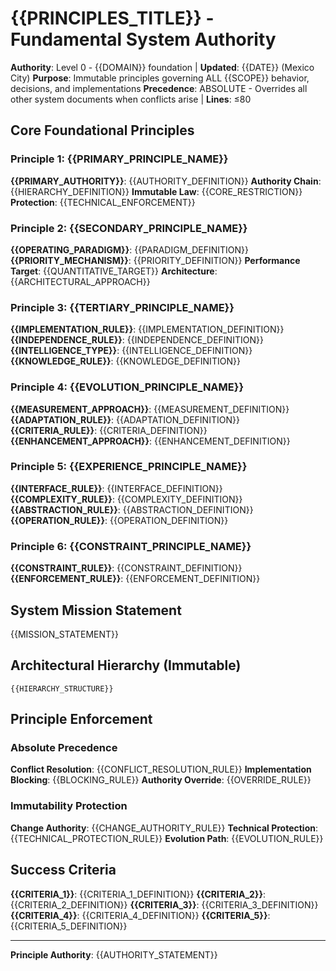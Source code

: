 # {{PRINCIPLES_TITLE}} - Fundamental System Authority

**Authority**: Level 0 - {{DOMAIN}} foundation | **Updated**: {{DATE}} (Mexico City)
**Purpose**: Immutable principles governing ALL {{SCOPE}} behavior, decisions, and implementations
**Precedence**: ABSOLUTE - Overrides all other system documents when conflicts arise | **Lines**: ≤80

## Core Foundational Principles

### Principle 1: {{PRIMARY_PRINCIPLE_NAME}}
**{{PRIMARY_AUTHORITY}}**: {{AUTHORITY_DEFINITION}}
**Authority Chain**: {{HIERARCHY_DEFINITION}}
**Immutable Law**: {{CORE_RESTRICTION}}
**Protection**: {{TECHNICAL_ENFORCEMENT}}

### Principle 2: {{SECONDARY_PRINCIPLE_NAME}}
**{{OPERATING_PARADIGM}}**: {{PARADIGM_DEFINITION}}
**{{PRIORITY_MECHANISM}}**: {{PRIORITY_DEFINITION}}
**Performance Target**: {{QUANTITATIVE_TARGET}}
**Architecture**: {{ARCHITECTURAL_APPROACH}}

### Principle 3: {{TERTIARY_PRINCIPLE_NAME}}
**{{IMPLEMENTATION_RULE}}**: {{IMPLEMENTATION_DEFINITION}}
**{{INDEPENDENCE_RULE}}**: {{INDEPENDENCE_DEFINITION}}
**{{INTELLIGENCE_TYPE}}**: {{INTELLIGENCE_DEFINITION}}
**{{KNOWLEDGE_RULE}}**: {{KNOWLEDGE_DEFINITION}}

### Principle 4: {{EVOLUTION_PRINCIPLE_NAME}}
**{{MEASUREMENT_APPROACH}}**: {{MEASUREMENT_DEFINITION}}
**{{ADAPTATION_RULE}}**: {{ADAPTATION_DEFINITION}}
**{{CRITERIA_RULE}}**: {{CRITERIA_DEFINITION}}
**{{ENHANCEMENT_APPROACH}}**: {{ENHANCEMENT_DEFINITION}}

### Principle 5: {{EXPERIENCE_PRINCIPLE_NAME}}
**{{INTERFACE_RULE}}**: {{INTERFACE_DEFINITION}}
**{{COMPLEXITY_RULE}}**: {{COMPLEXITY_DEFINITION}}
**{{ABSTRACTION_RULE}}**: {{ABSTRACTION_DEFINITION}}
**{{OPERATION_RULE}}**: {{OPERATION_DEFINITION}}

### Principle 6: {{CONSTRAINT_PRINCIPLE_NAME}}
**{{CONSTRAINT_RULE}}**: {{CONSTRAINT_DEFINITION}}
**{{ENFORCEMENT_RULE}}**: {{ENFORCEMENT_DEFINITION}}

## System Mission Statement
{{MISSION_STATEMENT}}

## Architectural Hierarchy (Immutable)
```
{{HIERARCHY_STRUCTURE}}
```

## Principle Enforcement

### Absolute Precedence
**Conflict Resolution**: {{CONFLICT_RESOLUTION_RULE}}
**Implementation Blocking**: {{BLOCKING_RULE}}
**Authority Override**: {{OVERRIDE_RULE}}

### Immutability Protection
**Change Authority**: {{CHANGE_AUTHORITY_RULE}}
**Technical Protection**: {{TECHNICAL_PROTECTION_RULE}}
**Evolution Path**: {{EVOLUTION_RULE}}

## Success Criteria
**{{CRITERIA_1}}**: {{CRITERIA_1_DEFINITION}}
**{{CRITERIA_2}}**: {{CRITERIA_2_DEFINITION}}
**{{CRITERIA_3}}**: {{CRITERIA_3_DEFINITION}}
**{{CRITERIA_4}}**: {{CRITERIA_4_DEFINITION}}
**{{CRITERIA_5}}**: {{CRITERIA_5_DEFINITION}}

---

**Principle Authority**: {{AUTHORITY_STATEMENT}}